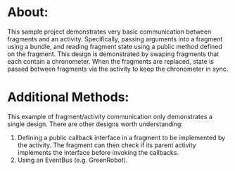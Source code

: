 # About:
This sample project demonstrates very basic communication between fragments and an activity. Specifically, passing arguments into a fragment using a bundle, and reading fragment state using a public method defined on the fragment. This design is demonstrated by swaping fragments that each contain a chronometer. When the fragments are replaced, state is passed between fragments via the activity to keep the chronometer in sync.

# Additional Methods:
This example of fragment/activity communication only demonstrates a single design. There are other designs worth understanding:

 1. Defining a public callback interface in a fragment to be implemented by
   the activity. The fragment can then check if its parent activity
   implements the interface before invoking the callbacks.
 2. Using an EventBus (e.g. GreenRobot).
